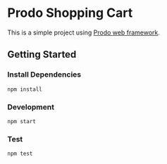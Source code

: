 # Prodo Shopping Cart

This is a simple project using [Prodo web framework](https://prodo.dev).

## Getting Started

### Install Dependencies

```shell
npm install
```

### Development

```shell
npm start
```

### Test

```shell
npm test
```
